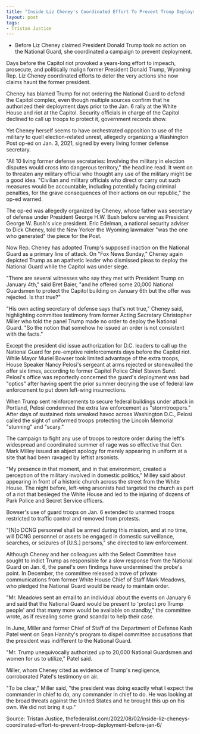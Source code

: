 ```yaml
---
title: "Inside Liz Cheney's Coordinated Effort To Prevent Troop Deployment Before Jan. 6"
layout: post
tags:
- Tristan Justice
---
```


- Before Liz Cheney claimed President Donald Trump took no action on the National Guard, she coordinated a campaign to prevent deployment.

Days before the Capitol riot provoked a years-long effort to impeach, prosecute, and politically malign former President Donald Trump, Wyoming Rep. Liz Cheney coordinated efforts to deter the very actions she now claims haunt the former president.

Cheney has blamed Trump for not ordering the National Guard to defend the Capitol complex, even though multiple sources confirm that he authorized their deployment days prior to the Jan. 6 rally at the White House and riot at the Capitol. Security officials in charge of the Capitol declined to call up troops to protect it, government records show.

Yet Cheney herself seems to have orchestrated opposition to use of the military to quell election-related unrest, allegedly organizing a Washington Post op-ed on Jan. 3, 2021, signed by every living former defense secretary.

"All 10 living former defense secretaries: Involving the military in election disputes would cross into dangerous territory," the headline read. It went on to threaten any military official who thought any use of the military might be a good idea. "Civilian and military officials who direct or carry out such measures would be accountable, including potentially facing criminal penalties, for the grave consequences of their actions on our republic," the op-ed warned.

The op-ed was allegedly organized by Cheney, whose father was secretary of defense under President George H.W. Bush before serving as President George W. Bush's vice president. Eric Edelman, a national security adviser to Dick Cheney, told the New Yorker the Wyoming lawmaker "was the one who generated" the piece for the Post.

Now Rep. Cheney has adopted Trump's supposed inaction on the National Guard as a primary line of attack. On "Fox News Sunday," Cheney again depicted Trump as an apathetic leader who dismissed pleas to deploy the National Guard while the Capitol was under siege.

"There are several witnesses who say they met with President Trump on January 4th," said Bret Baier, "and he offered some 20,000 National Guardsmen to protect the Capitol building on January 6th but the offer was rejected. Is that true?"

"His own acting secretary of defense says that's not true," Cheney said, highlighting committee testimony from former Acting Secretary Christopher Miller who told the panel Trump made no order to deploy the National Guard. "So the notion that somehow he issued an order is not consistent with the facts."

Except the president did issue authorization for D.C. leaders to call up the National Guard for pre-emptive reinforcements days before the Capitol riot. While Mayor Muriel Bowser took limited advantage of the extra troops, House Speaker Nancy Pelosi's sergeant at arms rejected or stonewalled the offer six times, according to former Capitol Police Chief Steven Sund. Pelosi's office was reportedly concerned the guard's deployment was bad "optics" after having spent the prior summer decrying the use of federal law enforcement to put down left-wing insurrections.

When Trump sent reinforcements to secure federal buildings under attack in Portland, Pelosi condemned the extra law enforcement as "stormtroopers." After days of sustained riots wreaked havoc across Washington D.C., Pelosi called the sight of uniformed troops protecting the Lincoln Memorial "stunning" and "scary."

The campaign to fight any use of troops to restore order during the left's widespread and coordinated summer of rage was so effective that Gen. Mark Milley issued an abject apology for merely appearing in uniform at a site that had been ravaged by leftist arsonists.

"My presence in that moment, and in that environment, created a perception of the military involved in domestic politics," Milley said about appearing in front of a historic church across the street from the White House. The night before, left-wing arsonists had targeted the church as part of a riot that besieged the White House and led to the injuring of dozens of Park Police and Secret Service officers.

Bowser's use of guard troops on Jan. 6 extended to unarmed troops restricted to traffic control and removed from protests.

"[N]o DCNG personnel shall be armed during this mission, and at no time, will DCNG personnel or assets be engaged in domestic surveillance, searches, or seizures of [U.S.] persons," she directed to law enforcement.

Although Cheney and her colleagues with the Select Committee have sought to indict Trump as responsible for a slow response from the National Guard on Jan. 6, the panel's own findings have undermined the probe's point. In December, the committee released a trove of private communications from former White House Chief of Staff Mark Meadows, who pledged the National Guard would be ready to maintain order.

"Mr. Meadows sent an email to an individual about the events on January 6 and said that the National Guard would be present to 'protect pro Trump people' and that many more would be available on standby," the committee wrote, as if revealing some grand scandal to help their case.

In June, Miller and former Chief of Staff of the Department of Defense Kash Patel went on Sean Hannity's program to dispel committee accusations that the president was indifferent to the National Guard.

"Mr. Trump unequivocally authorized up to 20,000 National Guardsmen and women for us to utilize," Patel said.

Miller, whom Cheney cited as evidence of Trump's negligence, corroborated Patel's testimony on air.

"To be clear," Miller said, "the president was doing exactly what I expect the commander in chief to do, any commander in chief to do. He was looking at the broad threats against the United States and he brought this up on his own. We did not bring it up."

Source: Tristan Justice, thefederalist.com/2022/08/02/inside-liz-cheneys-coordinated-effort-to-prevent-troop-deployment-before-jan-6/
